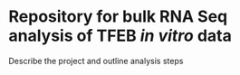 
# Repository for bulk RNA Seq analysis of TFEB *in vitro* data
Describe the project and outline analysis steps
